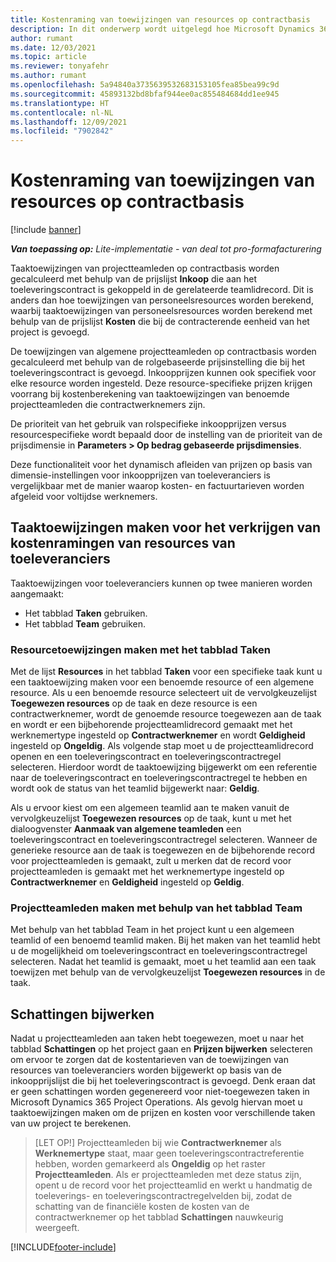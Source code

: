 ```yaml
---
title: Kostenraming van toewijzingen van resources op contractbasis
description: In dit onderwerp wordt uitgelegd hoe Microsoft Dynamics 365 Project Operations kostenraming berekent van toewijzingen van resources op contractbasis.
author: rumant
ms.date: 12/03/2021
ms.topic: article
ms.reviewer: tonyafehr
ms.author: rumant
ms.openlocfilehash: 5a94840a3735639532683153105fea85bea99c9d
ms.sourcegitcommit: 45893132bd8bfaf944ee0ac855484684dd1ee945
ms.translationtype: HT
ms.contentlocale: nl-NL
ms.lasthandoff: 12/09/2021
ms.locfileid: "7902842"
---
```

# <a name="cost-estimation-of-subcontracted-resource-assignments"></a>Kostenraming van toewijzingen van resources op contractbasis

[!include [banner](../../includes/dataverse-preview.md)]

_**Van toepassing op:** Lite-implementatie - van deal tot pro-formafacturering_

Taaktoewijzingen van projectteamleden op contractbasis worden gecalculeerd met behulp van de prijslijst **Inkoop** die aan het toeleveringscontract is gekoppeld in de gerelateerde teamlidrecord. Dit is anders dan hoe toewijzingen van personeelsresources worden berekend, waarbij taaktoewijzingen van personeelsresources worden berekend met behulp van de prijslijst **Kosten** die bij de contracterende eenheid van het project is gevoegd. 

De toewijzingen van algemene projectteamleden op contractbasis worden gecalculeerd met behulp van de rolgebaseerde prijsinstelling die bij het toeleveringscontract is gevoegd. Inkoopprijzen kunnen ook specifiek voor elke resource worden ingesteld. Deze resource-specifieke prijzen krijgen voorrang bij kostenberekening van taaktoewijzingen van benoemde projectteamleden die contractwerknemers zijn. 

De prioriteit van het gebruik van rolspecifieke inkoopprijzen versus resourcespecifieke wordt bepaald door de instelling van de prioriteit van de prijsdimensie in **Parameters > Op bedrag gebaseerde prijsdimensies**.

Deze functionaliteit voor het dynamisch afleiden van prijzen op basis van dimensie-instellingen voor inkoopprijzen van toeleveranciers is vergelijkbaar met de manier waarop kosten- en factuurtarieven worden afgeleid voor voltijdse werknemers. 

## <a name="creating-task-assignments-for-getting-cost-estimates-of-subcontractor-resources"></a>Taaktoewijzingen maken voor het verkrijgen van kostenramingen van resources van toeleveranciers

Taaktoewijzingen voor toeleveranciers kunnen op twee manieren worden aangemaakt: 
- Het tabblad **Taken** gebruiken.
- Het tabblad **Team** gebruiken.

### <a name="creating-resources-assignments-using-the-tasks-tab"></a>Resourcetoewijzingen maken met het tabblad Taken
Met de lijst **Resources** in het tabblad **Taken** voor een specifieke taak kunt u een taaktoewijzing maken voor een benoemde resource of een algemene resource. Als u een benoemde resource selecteert uit de vervolgkeuzelijst **Toegewezen resources** op de taak en deze resource is een contractwerknemer, wordt de genoemde resource toegewezen aan de taak en wordt er een bijbehorende projectteamlidrecord gemaakt met het werknemertype ingesteld op **Contractwerknemer** en wordt **Geldigheid** ingesteld op **Ongeldig**. Als volgende stap moet u de projectteamlidrecord openen en een toeleveringscontract en toeleveringscontractregel selecteren. Hierdoor wordt de taaktoewijzing bijgewerkt om een referentie naar de toeleveringscontract en toeleveringscontractregel te hebben en wordt ook de status van het teamlid bijgewerkt naar: **Geldig**.

Als u ervoor kiest om een algemeen teamlid aan te maken vanuit de vervolgkeuzelijst **Toegewezen resources** op de taak, kunt u met het dialoogvenster **Aanmaak van algemene teamleden** een toeleveringscontract en toeleveringscontractregel selecteren. Wanneer de generieke resource aan de taak is toegewezen en de bijbehorende record voor projectteamleden is gemaakt, zult u merken dat de record voor projectteamleden is gemaakt met het werknemertype ingesteld op **Contractwerknemer** en **Geldigheid** ingesteld op **Geldig**.

### <a name="creating-project-team-members-using-the-team-tab"></a>Projectteamleden maken met behulp van het tabblad Team
Met behulp van het tabblad Team in het project kunt u een algemeen teamlid of een benoemd teamlid maken. Bij het maken van het teamlid hebt u de mogelijkheid om toeleveringscontract en toeleveringscontractregel selecteren. Nadat het teamlid is gemaakt, moet u het teamlid aan een taak toewijzen met behulp van de vervolgkeuzelijst **Toegewezen resources** in de taak. 

## <a name="updating-estimates"></a>Schattingen bijwerken
Nadat u projectteamleden aan taken hebt toegewezen, moet u naar het tabblad **Schattingen** op het project gaan en **Prijzen bijwerken** selecteren om ervoor te zorgen dat de kostentarieven van de toewijzingen van resources van toeleveranciers worden bijgewerkt op basis van de inkoopprijslijst die bij het toeleveringscontract is gevoegd. Denk eraan dat er geen schattingen worden gegenereerd voor niet-toegewezen taken in Microsoft Dynamics 365 Project Operations. Als gevolg hiervan moet u taaktoewijzingen maken om de prijzen en kosten voor verschillende taken van uw project te berekenen. 

> [LET OP!] Projectteamleden bij wie **Contractwerknemer** als **Werknemertype** staat, maar geen toeleveringscontractreferentie hebben, worden gemarkeerd als **Ongeldig** op het raster **Projectteamleden**. Als er projectteamleden met deze status zijn, opent u de record voor het projectteamlid en werkt u handmatig de toeleverings- en toeleveringscontractregelvelden bij, zodat de schatting van de financiële kosten de kosten van de contractwerknemer op het tabblad **Schattingen** nauwkeurig weergeeft. 


[!INCLUDE[footer-include](../../includes/footer-banner.md)]

